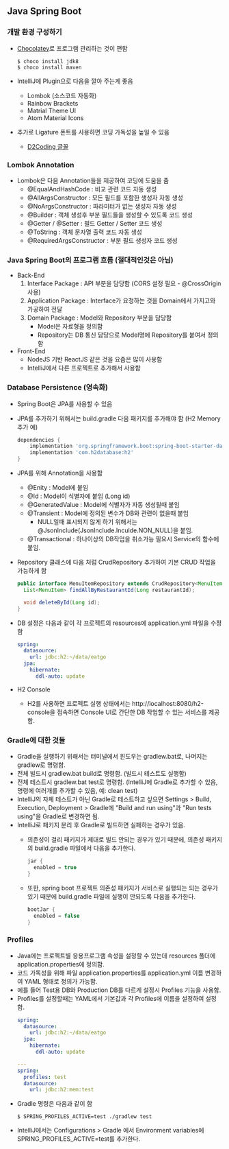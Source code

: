 ## Java Spring Boot

### 개발 환경 구성하기

* [Chocolatey](https://chocolatey.org/)로 프로그램 관리하는 것이 편함

  ```
  $ choco install jdk8
  $ choco install maven
  ```
* IntelliJ에 Plugin으로 다음을 깔아 주는게 좋음
  - Lombok (소스코드 자동화)
  - Rainbow Brackets
  - Matrial Theme UI
  - Atom Material Icons
* 추가로 Ligature 폰트를 사용하면 코딩 가독성을 높일 수 있음
  - [D2Coding 글꼴](https://github.com/naver/d2codingfont)

### Lombok Annotation

* Lombok은 다음 Annotation들을 제공하여 코딩에 도움을 줌
  - @EqualAndHashCode : 비교 관련 코드 자동 생성
  - @AllArgsConstructor : 모든 필드를 포함한 생성자 자동 생성
  - @NoArgsConstructor : 파라미터가 없는 생성자 자동 생성
  - @Builder : 객체 생성후 부분 필드들을 생성할 수 있도록 코드 생성
  - @Getter / @Setter : 필드 Getter / Setter 코드 생성
  - @ToString : 객체 문자열 출력 코드 자동 생성
  - @RequiredArgsConstructor : 부분 필드 생성자 코드 생성

### Java Spring Boot의 프로그램 흐름 (절대적인것은 아님)

- Back-End
  1. Interface Package : API 부분을 담당함 (CORS 설정 필요 - @CrossOrigin 사용)
  2. Application Package : Interface가 요청하는 것을 Domain에서 가지고와 가공하여 전달
  3. Domain Package : Model와 Repository 부분을 담당함
      - Model은 자료형을 정의함
      - Repository는 DB 통신 담당으로 Model명에 Repository를 붙여서 정의함
- Front-End
  - NodeJS 기반 ReactJS 같은 것을 요즘은 많이 사용함 
  - IntelliJ에서 다른 프로젝트로 추가해서 사용함

### Database Persistence (영속화)

- Spring Boot은 JPA를 사용할 수 있음
- JPA를 추가하기 위해서는 build.gradle 다음 패키지를 추가해야 함 (H2 Memory 추가 예)
  ```gradle
  dependencies {
      implementation 'org.springframework.boot:spring-boot-starter-data-jpa'
      implementation 'com.h2database:h2'
  }
  ```
- JPA를 위해 Annotation을 사용함
  - @Enity : Model에 붙임
  - @Id : Model이 식별자에 붙임 (Long id)
  - @GeneratedValue : Model에 식별자가 자동 생성될때 붙임
  - @Transient : Model에 정의된 변수가 DB와 관련이 없을때 붙임 
      - NULL일때 표시되지 않게 하기 위해서는 @JsonInclude(JsonInclude.Inculde.NON_NULL)을 붙임.
  - @Transactional : 하나이상의 DB작업을 취소가능 필요시 Service의 함수에 붙임.
- Repository 클래스에 다음 처럼 CrudRepository 추가하여 기본 CRUD 작업을 가능하게 함
  ```java
  public interface MenuItemRepository extends CrudRepository<MenuItem, Long> {
    List<MenuItem> findAllByRestaurantId(Long restaurantId);

    void deleteById(Long id);
  }
  ```
- DB 설정은 다음과 같이 각 프로젝트의 resources에 application.yml 파일을 수정함 
  ```yaml
  spring:
    datasource:
      url: jdbc:h2:~/data/eatgo
    jpa:
      hibernate:
        ddl-auto: update
  ```

- H2 Console
  - H2를 사용하면 프로젝트 실행 상태에서는 http://localhost:8080/h2-console을 접속하면 Console UI로 간단한 DB 작업할 수 있는 서비스를 제공함.

### Gradle에 대한 것들

* Gradle을 실행하기 위해서는 터미널에서 윈도우는 gradlew.bat로, 나머지는 gradlew로 명령함.
* 전체 빌드시 gradlew.bat build로 명령함. (빌드시 테스트도 실행함)
* 전체 테스트시 gradlew.bat test로 명령함. (IntelliJ에 Gradle로 추가할 수 있음, 명령에 여러개를 추가할 수 있음, 예: clean test)
* IntelliJ의 자체 테스트가 아닌 Gradle로 테스트하고 싶으면 Settings > Build, Execution, Deployment > Gradle에 "Build and run using"과 "Run tests using"을 Gradle로 변경하면 됨.
* IntelliJ로 패키지 분리 후 Gradle로 빌드하면 실패하는 경우가 있음.
  - 의존성이 걸리 패키지가 제대로 빌드 안되는 경우가 있기 때문에, 의존성 패키지의 build.gradle 파일에서 다음을 추가한다.

    ```gradle
    jar {
      enabled = true
    }
    ```


  - 또한, spring boot 프로젝트 의존성 패키지가 서비스로 실행되는 되는 경우가 있기 때문에 build.gradle 파일에 실행이 안되도록 다음을 추가한다.

    ```gradle
    bootJar {
      enabled = false
    }
    ```

### Profiles

- Java에는 프로젝트별 응용프로그램 속성을 설정할 수 있는데 resources 폴더에 application.properties에 정의함.
- 코드 가독성을 위해 파일 application.properties를 application.yml 이름 변경하여 YAML 형태로 정의가 가능함.
- 에를 들어 Test용 DB와 Production DB를 다르게 설정시 Profiles 기능을 사용함.
- Profiles를 설정할때는 YAML에서 기본값과 각 Profiles에 이름을 설정하여 설정함.
  ```yaml
  spring:
    datasource:
      url: jdbc:h2:~/data/eatgo
    jpa:
      hibernate:
        ddl-auto: update

  ---
  spring:
    profiles: test
    datasource:
      url: jdbc:h2:mem:test
  ```
- Gradle 명령은 다음과 같이 함
  ```
  $ SPRING_PROFILES_ACTIVE=test ./gradlew test
  ```
- IntelliJ에서는 Configurations > Gradle 에서 Environment variables에 SPRING_PROFILES_ACTIVE=test를 추가한다.